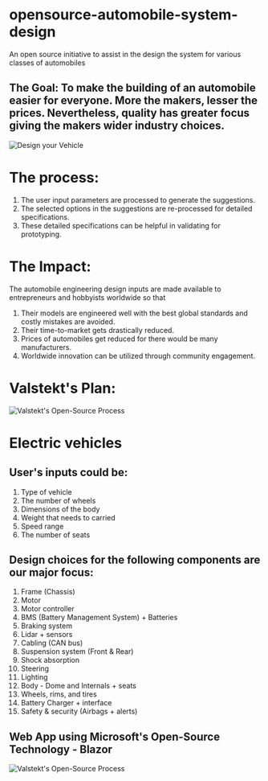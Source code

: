 # opensource-automobile-system-design

An open source initiative to assist in the design the system for various classes of automobiles 

## The Goal: To make the building of an automobile easier for everyone. More the makers, lesser the prices. Nevertheless, quality has greater focus giving the makers wider industry choices.

![Design your Vehicle](https://valstekt.com/assets/public_docs/automobiles/DesignYourVehicle1.png)

# The process:

1. The user input parameters are processed to generate the suggestions. 
2. The selected options in the suggestions are re-processed for detailed specifications. 
3. These detailed specifications can be helpful in validating for prototyping.

# The Impact:
The automobile engineering design inputs are made available to entrepreneurs and hobbyists worldwide so that 
1. Their models are engineered well with the best global standards and costly mistakes are avoided.
2. Their time-to-market gets drastically reduced.
3. Prices of automobiles get reduced for there would be many manufacturers.
4. Worldwide innovation can be utilized through community engagement.

# Valstekt's Plan:

![Valstekt's Open-Source Process](https://valstekt.com/assets/public_docs/automobiles/OpenSourceProcess.png)

# Electric vehicles

## User's inputs could be: 

1. Type of vehicle
2. The number of wheels
3. Dimensions of the body
4. Weight that needs to carried
5. Speed range
6. The number of seats

## Design choices for the following components are our major focus:

1.	Frame (Chassis)
2.	Motor
3.	Motor controller
4.	BMS (Battery Management System) + Batteries
5.	Braking system
6.	Lidar + sensors
7.	Cabling (CAN bus)
8.	Suspension system (Front & Rear)
9.	Shock absorption
10.	Steering
11.	Lighting
12.	Body - Dome and Internals + seats
13.	Wheels, rims, and tires
14.	Battery Charger + interface
15.	Safety & security (Airbags + alerts)

## Web App using Microsoft's Open-Source Technology - Blazor 

![Valstekt's Open-Source Process](https://valstekt.com/assets/public_docs/automobiles/webapps1.1.png)
